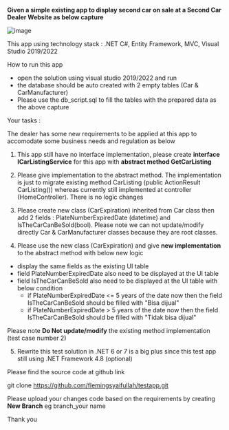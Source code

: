 <B>Given a simple existing app to display second car on sale at a Second Car Dealer Website as below capture</b>

![image](https://user-images.githubusercontent.com/44523673/216550250-27a4e44c-70be-4cfc-ae72-b34f823aa295.png)

This app using technology stack : .NET C#, Entity Framework, MVC, Visual Studio 2019/2022

How to run this app
- open the solution using visual studio 2019/2022 and run
- the database should be auto created with 2 empty tables (Car & CarManufacturer)
- Please use the db_script.sql to fill the tables with the prepared data as the above capture

Your tasks :

The dealer has some new requirements to be applied at this app to accomodate some business needs and regulation as below

1. This app still have no interface implementation, please create <b>interface ICarListingService</b> for this app with <b>abstract method GetCarListing</b>

2. Please give implementation to the abstract method. 
The implementation is just to migrate existing method CarListing (public ActionResult CarListing()) 
whereas currently still implemented at controller (HomeController). There is no logic changes

3. Please create new class (CarExpiration) inherited from Car class then add 2 fields : PlateNumberExpiredDate (datetime) and IsTheCarCanBeSold(bool).
Please note we can not update/modify directly Car & CarManufacturer classes because they are root classes.

4. Please use the new class (CarExpiration) and give <b>new implementation</b> to the abstract method with below new logic
- display the same fields as the existing UI table
- field PlateNumberExpiredDate also need to be displayed at the UI table 
- field IsTheCarCanBeSold also need to be displayed at the UI table with below condition
  - if PlateNumberExpiredDate <= 5 years of the date now then the field IsTheCarCanBeSold should be filled with "Bisa dijual"
  - if PlateNumberExpiredDate > 5 years of the date now then the field IsTheCarCanBeSold should be filled with "Tidak bisa dijual"

Please note <b>Do Not update/modify</b> the existing method implementation (test case number 2)

5. Rewrite this test solution in .NET 6 or 7 is a big plus since this test app still using .NET Framework 4.8 (optional) 

Please find the source code at github link

git clone https://github.com/flemingsyaifullah/testapp.git

Please upload your changes code based on the requirements by creating <b>New Branch</b>
eg branch_your name

Thank you
